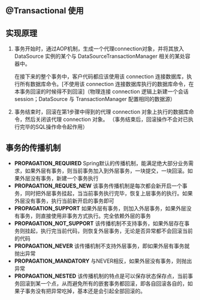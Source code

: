 ## @Transactional 使用





## 实现原理

1. 事务开始时，通过AOP机制，生成一个代理connection对象，并将其放入 DataSource 实例的某个与 DataSourceTransactionManager 相关的某处容器中。

   在接下来的整个事务中，客户代码都应该使用该 connection 连接数据库，执行所有数据库命令。[不使用该 connection 连接数据库执行的数据库命令，在本事务回滚的时候得不到回滚]（物理连接 connection 逻辑上新建一个会话session；DataSource 与 TransactionManager 配置相同的数据源）

2. 事务结束时，回滚在第1步骤中得到的代理 connection 对象上执行的数据库命令，然后关闭该代理 connection 对象。
   （事务结束后，回滚操作不会对已执行完毕的SQL操作命令起作用）

## 事务的传播机制

- **PROPAGATION_REQUIRED**
Spring默认的传播机制，能满足绝大部分业务需求，如果外层有事务，则当前事务加入到外层事务，一块提交，一块回滚。如果外层没有事务，新建一个事务执行
- **PROPAGATION_REQUES_NEW**
该事务传播机制是每次都会新开启一个事务，同时把外层事务挂起，当当前事务执行完毕，恢复上层事务的执行。如果外层没有事务，执行当前新开启的事务即可
- **PROPAGATION_SUPPORT**
如果外层有事务，则加入外层事务，如果外层没有事务，则直接使用非事务方式执行。完全依赖外层的事务
- **PROPAGATION_NOT_SUPPORT**
该传播机制不支持事务，如果外层存在事务则挂起，执行完当前代码，则恢复外层事务，无论是否异常都不会回滚当前的代码
- **PROPAGATION_NEVER**
该传播机制不支持外层事务，即如果外层有事务就抛出异常
- **PROPAGATION_MANDATORY**
与NEVER相反，如果外层没有事务，则抛出异常
- **PROPAGATION_NESTED**
该传播机制的特点是可以保存状态保存点，当前事务回滚到某一个点，从而避免所有的嵌套事务都回滚，即各自回滚各自的，如果子事务没有把异常吃掉，基本还是会引起全部回滚的。

